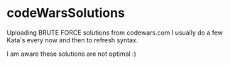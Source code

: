 # codeWarsSolutions
Uploading BRUTE FORCE solutions from codewars.com
I usually do a few Kata's every now and then to refresh syntax.

I am aware these solutions are not optimal :)
